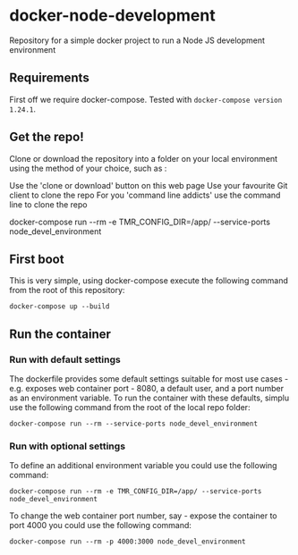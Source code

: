 # docker-node-development
Repository for a simple docker project to run a Node JS development environment

## Requirements

First off we require docker-compose. Tested with `docker-compose version 1.24.1`. 

## Get the repo!
Clone or download the repository into a folder on your local environment using the method of your choice, such as :

Use the 'clone or download' button on this web page
Use your favourite Git client to clone the repo
For you 'command line addicts' use the command line to clone the repo


docker-compose run --rm -e TMR_CONFIG_DIR=/app/ --service-ports node_devel_environment

## First boot 

This is very simple, using docker-compose execute the following command from the root of this repository:

`docker-compose up --build`

## Run the container

### Run with default settings
The dockerfile provides some default settings suitable for most use cases - e.g. exposes web container port - 8080, a default user, and a port number as an environment variable.  To run the container with these defaults, simplu use the following command from the root of the local repo folder:

`docker-compose run --rm --service-ports node_devel_environment`

### Run with optional settings
To define an additional environment variable you could use the following command:

`docker-compose run --rm -e TMR_CONFIG_DIR=/app/ --service-ports node_devel_environment`

To change the web container port number, say - expose the container to port 4000  you could use the following command:

`docker-compose run --rm -p 4000:3000 node_devel_environment`
